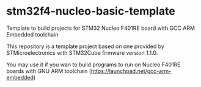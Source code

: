 stm32f4-nucleo-basic-template
=============================

Template to build projects for STM32 Nucleo F401RE board with GCC ARM Embedded toolchain

This repository is a template project based on one provided by STMicroelectronics with STM32Cube firmware version 1.1.0.

You may use it if you wan to build programs to run on Nucleo F401RE boards with GNU ARM toolchain (https://launchpad.net/gcc-arm-embedded)
